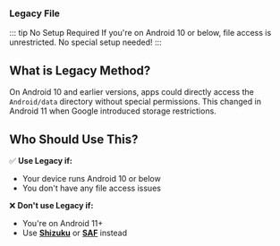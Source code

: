 ### Legacy File <Badge type="warning" text="Android ≤ 10" />

::: tip No Setup Required
If you're on Android 10 or below, file access is unrestricted. No special setup needed!
:::

## What is Legacy Method?

On Android 10 and earlier versions, apps could directly access the `Android/data` directory without special permissions. This changed in Android 11 when Google introduced storage restrictions.

## Who Should Use This?

✅ **Use Legacy if:**
- Your device runs Android 10 or below
- You don't have any file access issues

❌ **Don't use Legacy if:**
- You're on Android 11+
- Use **[Shizuku](shizuku.html)** or **[SAF](saf.html)** instead